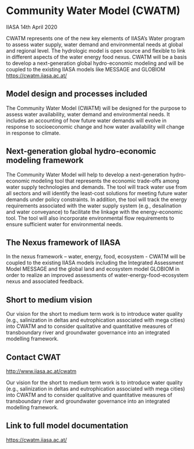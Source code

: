 # Community Water Model (CWATM)

IIASA
14th April 2020

CWATM represents one of the new key elements of IIASA’s Water program to assess water supply, water demand and environmental needs at global and regional level. The hydrologic model is open source and flexible to link in different aspects of the water energy food nexus. CWATM will be a basis to develop a next-generation global hydro-economic modeling and will be coupled to the existing IIASA models like MESSAGE and GLOBIOM
https://cwatm.iiasa.ac.at/


## Model design and processes included

The Community Water Model (CWATM) will be designed for the purpose to assess water availability, water demand and environmental needs. It includes an accounting of how future water demands will evolve in response to socioeconomic change and how water availability will change in response to climate.

## Next-generation global hydro-economic modeling framework

The Community Water Model will help to develop a next-generation hydro-economic modeling tool that represents the economic trade-offs among water supply technologies and demands.  The tool will track water use from all sectors and will identify the least-cost solutions for meeting future water demands under policy constraints.  In addition, the tool will track the energy requirements associated with the water supply system (e.g., desalination and water conveyance) to facilitate the linkage with the energy-economic tool. The tool will also incorporate environmental flow requirements to ensure sufficient water for environmental needs.

## The Nexus framework of IIASA

In the nexus framework – water, energy, food, ecosystem - CWATM will be coupled to the existing IIASA models including the Integrated Assessment Model MESSAGE and the global land and ecosystem model GLOBIOM in order to realize an improved assessments of water-energy-food-ecosystem nexus and associated feedback.

## Short to medium vision

Our vision for the short to medium term work is to introduce water quality (e.g., salinization in deltas and eutrophication associated with mega cities) into CWATM and to consider qualitative and quantitative measures of transboundary river and groundwater governance into an integrated modelling framework.

## Contact CWAT

http://www.iiasa.ac.at/cwatm 


Our vision for the short to medium term work is to introduce water quality (e.g., salinization in deltas and eutrophication associated with mega cities) into CWATM and to consider qualitative and quantitative measures of transboundary river and groundwater governance into an integrated modelling framework.


## Link to full model documentation

https://cwatm.iiasa.ac.at/

